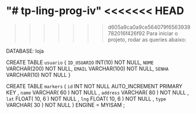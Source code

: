 "# tp-ling-prog-iv" 
<<<<<<< HEAD
=======

>>>>>>> d605a9ca0a9ce564079f6563939782016f426f92
Para iniciar o projeto, rodar as queries abaixo:

DATABASE: loja

CREATE TABLE `usuario` {
   `ID_USUARIO` INT(10) NOT NULL,
   `NOME` VARCHAR(200) NOT NULL,
   `EMAIL` VARCHAR(100) NOT NULL,
   `SENHA` VARCHAR(10) NOT NULL
}

CREATE TABLE `markers` (
  `id` INT NOT NULL AUTO_INCREMENT PRIMARY KEY ,
  `name` VARCHAR( 60 ) NOT NULL ,
  `address` VARCHAR( 80 ) NOT NULL ,
  `lat` FLOAT( 10, 6 ) NOT NULL ,
  `lng` FLOAT( 10, 6 ) NOT NULL ,
  `type` VARCHAR( 30 ) NOT NULL
) ENGINE = MYISAM ;
